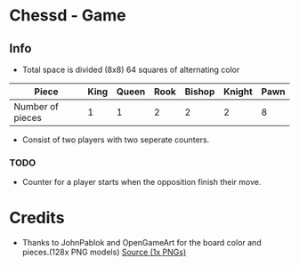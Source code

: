 # Chessd - Game

## Info
- Total space is divided (8x8) 64 squares of alternating color

| Piece | King | Queen | Rook | Bishop | Knight | Pawn|
|-----|---|---|---|---|---|---|
|Number of pieces | 1 | 1 | 2 | 2 | 2 | 8 |

- Consist of two players with two seperate counters.

### TODO
- Counter for a player starts when the opposition finish their move.


# Credits

- Thanks to JohnPablok and OpenGameArt for the board color and pieces.(128x PNG models) [Source (1x PNGs)](https://opengameart.org/content/chess-pieces-and-board-squares)
